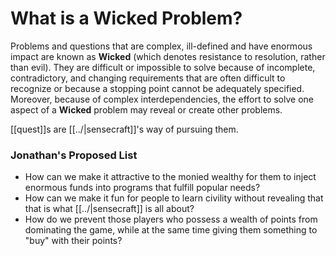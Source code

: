 # What is a Wicked Problem?

Problems and questions that are complex, ill-defined and have enormous impact are known as **Wicked** (which denotes resistance to resolution, rather than evil). They are difficult or impossible to solve because of incomplete, contradictory, and changing requirements that are often difficult to recognize or because a stopping point cannot be adequately specified. Moreover, because of complex interdependencies, the effort to solve one aspect of a **Wicked** problem may reveal or create other problems.

[[quest]]s are [[../|sensecraft]]'s way of pursuing them.

### Jonathan's Proposed List
- How can we make it attractive to the monied wealthy for them to inject enormous funds into programs that fulfill popular needs?
- How can we make it fun for people to learn civility without revealing that that is what [[../|sensecraft]] is all about?
- How do we prevent those players who possess a wealth of points from dominating the game, while at the same time giving them something to "buy" with their points?